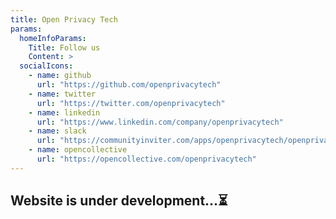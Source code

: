 ```yaml
---
title: Open Privacy Tech
params:
  homeInfoParams:
    Title: Follow us
    Content: >
  socialIcons:
    - name: github
      url: "https://github.com/openprivacytech"
    - name: twitter
      url: "https://twitter.com/openprivacytech"      
    - name: linkedin
      url: "https://www.linkedin.com/company/openprivacytech"
    - name: slack
      url: "https://communityinviter.com/apps/openprivacytech/openprivacytech"  
    - name: opencollective
      url: "https://opencollective.com/openprivacytech"
---
```


## Website is under development...⏳ 

